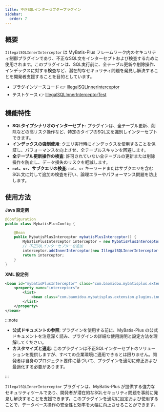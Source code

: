 ```yaml
---
title: 不正SQLインターセプタープラグイン
sidebar:
  order: 7
---
```


## 概要

`IllegalSQLInnerInterceptor` は MyBatis-Plus フレームワーク内のセキュリティ制御プラグインであり、不正なSQL文をインターセプトおよび検査するために使用されます。このプラグインは、SQL実行前に、全テーブル更新や削除操作、インデックスに対する検査など、潜在的なセキュリティ問題を発見し解決することを開発者支援することを目的としています。

- プラグインソースコード 👉 [IllegalSQLInnerInterceptor](https://gitee.com/baomidou/mybatis-plus/blob/3.0/mybatis-plus-jsqlparser-support/mybatis-plus-jsqlparser/src/main/java/com/baomidou/mybatisplus/extension/plugins/inner/IllegalSQLInnerInterceptor.java)
- テストケース 👉 [IllegalSQLInnerInterceptorTest](https://gitee.com/baomidou/mybatis-plus/blob/3.0/mybatis-plus-jsqlparser-support/mybatis-plus-jsqlparser/src/test/java/com/baomidou/mybatisplus/test/extension/plugins/inner/IllegalSQLInnerInterceptorTest.java)

## 機能特性

- **SQLタイプシナリオのインターセプト**: プラグインは、全テーブル更新、削除などの高リスク操作など、特定のタイプのSQL文を識別しインターセプトできます。
- **インデックスの強制使用**: クエリ実行時にインデックスを使用することを保証し、パフォーマンスを向上させ、全テーブルスキャンを回避します。
- **全テーブル更新操作の検査**: 許可されていない全テーブルの更新または削除操作を防止し、データ損失のリスクを軽減します。
- **`not`、`or`、サブクエリの検査**: `not`、`or` キーワードまたはサブクエリを含むSQL文に対して追加の検査を行い、論理エラーやパフォーマンス問題を防止します。

## 使用方法

**Java 設定例**

```java
@Configuration
public class MybatisPlusConfig {

    @Bean
    public MybatisPlusInterceptor mybatisPlusInterceptor() {
        MybatisPlusInterceptor interceptor = new MybatisPlusInterceptor();
        // 不正SQLインターセプターを追加
        interceptor.addInnerInterceptor(new IllegalSQLInnerInterceptor());
        return interceptor;
    }
}
```

**XML 設定例**

```xml
<bean id="mybatisPlusInterceptor" class="com.baomidou.mybatisplus.extension.plugins.MybatisPlusInterceptor">
    <property name="interceptors">
        <list>
            <bean class="com.baomidou.mybatisplus.extension.plugins.inner.IllegalSQLInnerInterceptor"/>
        </list>
    </property>
</bean>
```

:::note

- **公式ドキュメントの参照**: プラグインを使用する前に、MyBatis-Plus の公式ドキュメントを注意深く読み、プラグインの詳細な使用説明と設定方法を理解してください。
- **カスタマイズと適応**: このプラグインは不正SQLインターセプトのソリューションを提供しますが、すべての企業環境に適用できるとは限りません。開発者は自身のプロジェクト要件に基づいて、プラグインを適切に修正および最適化する必要があります。

:::

`IllegalSQLInnerInterceptor` プラグインは、MyBatis-Plus が提供する強力なセキュリティツールであり、開発者が潜在的なSQLセキュリティ問題を事前に発見し解決することを支援できます。このプラグインを適切に設定および使用することで、データベース操作の安全性と効率を大幅に向上させることができます。
